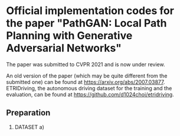# Official implementation codes for the paper "PathGAN: Local Path Planning with Generative Adversarial Networks"

The paper was submitted to CVPR 2021 and is now under review.

An old version of the paper (which may be quite different from the submitted one) can be found at https://arxiv.org/abs/2007.03877.  
ETRIDriving, the autonomous driving dataset for the training and the evaluation, can be found at https://github.com/d1024choi/etridriving.

## Preparation
1) DATASET
  a)
